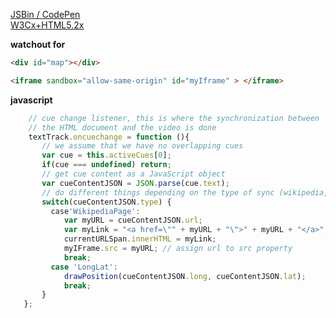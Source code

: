 [JSBin / CodePen](https://jsbin.com/gucutiyoyu/2/edit?html,css,js,output)  
[W3Cx+HTML5.2x](https://courses.edx.org/courses/course-v1:W3Cx+HTML5.2x+3T2018/courseware/dc6fe6f5d28f49b5a753ba6b49820849/b48b0d1504864633b862ef7306f4258b/?child=first)

**watchout for**
```html
<div id="map"></div>
```
```html
<iframe sandbox="allow-same-origin" id="myIframe" > </iframe>
```
**javascript**
```javascript
    // cue change listener, this is where the synchronization between
    // the HTML document and the video is done
    textTrack.oncuechange = function (){
       // we assume that we have no overlapping cues
       var cue = this.activeCues[0];
       if(cue === undefined) return;
       // get cue content as a JavaScript object
       var cueContentJSON = JSON.parse(cue.text);
       // do different things depending on the type of sync (wikipedia, gmap)
       switch(cueContentJSON.type) {
         case'WikipediaPage':
            var myURL = cueContentJSON.url;
            var myLink = "<a href=\"" + myURL + "\">" + myURL + "</a>";
            currentURLSpan.innerHTML = myLink;
            myIFrame.src = myURL; // assign url to src property
            break;
         case 'LongLat':
            drawPosition(cueContentJSON.long, cueContentJSON.lat);
            break;
       }
   };
```